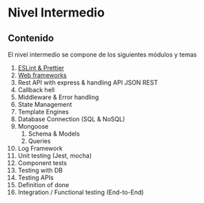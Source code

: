 # Nivel Intermedio

## Contenido

El nivel intermedio se compone de los siguientes módulos y temas

1. [ESLint & Prettier](01_eslint_prettier/README.md)
2. [Web frameworks](02_web_frameworks/README.md)
3. Rest API with express & handling API JSON REST
4. Callback hell
5. Middleware & Error handling
6. State Management
7. Template Engines
8. Database Connection (SQL & NoSQL)
9. Mongoose
   1. Schema & Models
   2. Queries
10. Log Framework
11. Unit testing (Jest, mocha)
12. Component tests
13. Testing with DB
14. Testing APIs
15. Definition of done
16. Integration / Functional testing (End-to-End)